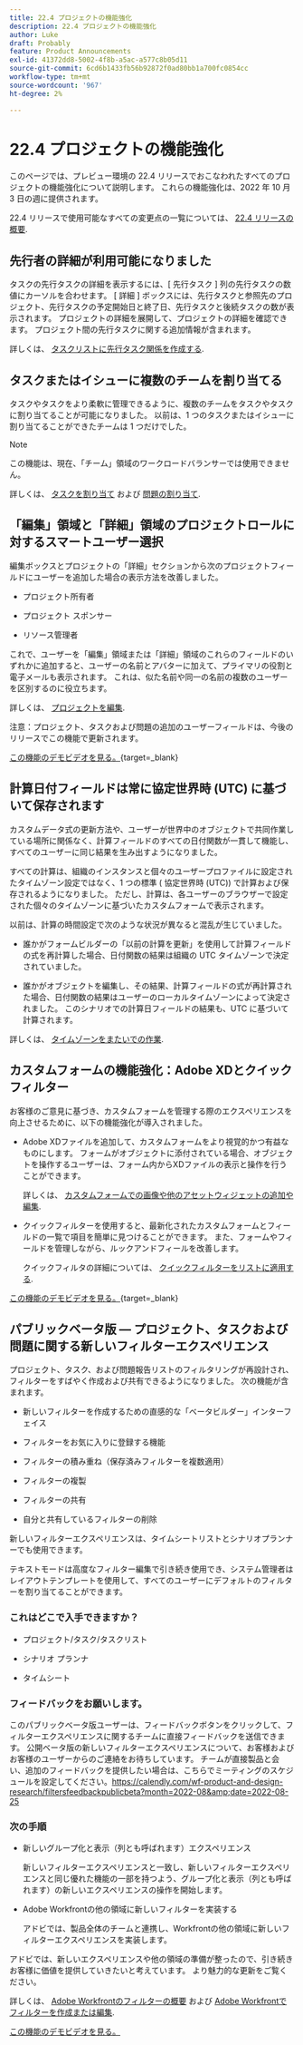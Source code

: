```yaml
---
title: 22.4 プロジェクトの機能強化
description: 22.4 プロジェクトの機能強化
author: Luke
draft: Probably
feature: Product Announcements
exl-id: 41372dd8-5002-4f8b-a5ac-a577c8b05d11
source-git-commit: 6cd6b1433fb56b92872f0ad80bb1a700fc0854cc
workflow-type: tm+mt
source-wordcount: '967'
ht-degree: 2%

---
```


# 22.4 プロジェクトの機能強化

このページでは、プレビュー環境の 22.4 リリースでおこなわれたすべてのプロジェクトの機能強化について説明します。 これらの機能強化は、2022 年 10 月 3 日の週に提供されます。

22.4 リリースで使用可能なすべての変更点の一覧については、 [22.4 リリースの概要](/help/quicksilver/product-announcements/product-releases/22.4-release-activity/22-4-release-overview.md).

## 先行者の詳細が利用可能になりました

タスクの先行タスクの詳細を表示するには、[ 先行タスク ] 列の先行タスクの数値にカーソルを合わせます。 [ 詳細 ] ボックスには、先行タスクと参照先のプロジェクト、先行タスクの予定開始日と終了日、先行タスクと後続タスクの数が表示されます。 プロジェクトの詳細を展開して、プロジェクトの詳細を確認できます。 プロジェクト間の先行タスクに関する追加情報が含まれます。

詳しくは、 [タスクリストに先行タスク関係を作成する](/help/quicksilver/manage-work/tasks/use-prdcssrs/create-predecessors-on-task-list.md).

## タスクまたはイシューに複数のチームを割り当てる

タスクやタスクをより柔軟に管理できるように、複数のチームをタスクやタスクに割り当てることが可能になりました。 以前は、1 つのタスクまたはイシューに割り当てることができたチームは 1 つだけでした。

>[!NOTE]
>
>この機能は、現在、「チーム」領域のワークロードバランサーでは使用できません。

詳しくは、 [タスクを割り当て](/help/quicksilver/manage-work/tasks/assign-tasks/assign-tasks.md) および [問題の割り当て](/help/quicksilver/manage-work/issues/manage-issues/assign-issues.md).

## 「編集」領域と「詳細」領域のプロジェクトロールに対するスマートユーザー選択

編集ボックスとプロジェクトの「詳細」セクションから次のプロジェクトフィールドにユーザーを追加した場合の表示方法を改善しました。

* プロジェクト所有者

* プロジェクト スポンサー

* リソース管理者

これで、ユーザーを「編集」領域または「詳細」領域のこれらのフィールドのいずれかに追加すると、ユーザーの名前とアバターに加えて、プライマリの役割と電子メールも表示されます。 これは、似た名前や同一の名前の複数のユーザーを区別するのに役立ちます。

詳しくは、 [プロジェクトを編集](/help/quicksilver/manage-work/projects/manage-projects/edit-projects.md).

注意：プロジェクト、タスクおよび問題の追加のユーザーフィールドは、今後のリリースでこの機能で更新されます。

[この機能のデモビデオを見る。](https://video.tv.adobe.com/v/3412390/){target=_blank}

## 計算日付フィールドは常に協定世界時 (UTC) に基づいて保存されます

カスタムデータ式の更新方法や、ユーザーが世界中のオブジェクトで共同作業している場所に関係なく、計算フィールドのすべての日付関数が一貫して機能し、すべてのユーザーに同じ結果を生み出すようになりました。

すべての計算は、組織のインスタンスと個々のユーザープロファイルに設定されたタイムゾーン設定ではなく、1 つの標準 ( 協定世界時 (UTC)) で計算および保存されるようになりました。 ただし、計算は、各ユーザーのブラウザーで設定された個々のタイムゾーンに基づいたカスタムフォームで表示されます。

以前は、計算の時間設定で次のような状況が異なると混乱が生じていました。

* 誰かがフォームビルダーの「以前の計算を更新」を使用して計算フィールドの式を再計算した場合、日付関数の結果は組織の UTC タイムゾーンで決定されていました。

* 誰かがオブジェクトを編集し、その結果、計算フィールドの式が再計算された場合、日付関数の結果はユーザーのローカルタイムゾーンによって決定されました。 このシナリオでの計算日フィールドの結果も、UTC に基づいて計算されます。

詳しくは、 [タイムゾーンをまたいでの作業](/help/quicksilver/workfront-basics/tips-tricks-and-troubleshooting/working-across-timezones.md).

## カスタムフォームの機能強化：Adobe XDとクイックフィルター

お客様のご意見に基づき、カスタムフォームを管理する際のエクスペリエンスを向上させるために、以下の機能強化が導入されました。

* Adobe XDファイルを追加して、カスタムフォームをより視覚的かつ有益なものにします。 フォームがオブジェクトに添付されている場合、オブジェクトを操作するユーザーは、フォーム内からXDファイルの表示と操作を行うことができます。

   詳しくは、 [カスタムフォームでの画像や他のアセットウィジェットの追加や編集](/help/quicksilver/administration-and-setup/customize-workfront/create-manage-custom-forms/add-widget-or-edit-its-properties-in-a-custom-form.md).

* クイックフィルターを使用すると、最新化されたカスタムフォームとフィールドの一覧で項目を簡単に見つけることができます。 また、フォームやフィールドを管理しながら、ルックアンドフィールを改善します。

   クイックフィルタの詳細については、 [クイックフィルターをリストに適用する](/help/quicksilver/workfront-basics/navigate-workfront/use-lists/apply-quick-filter-list.md).

[この機能のデモビデオを見る。](https://video.tv.adobe.com/v/3412469/){target=_blank}

## パブリックベータ版 — プロジェクト、タスクおよび問題に関する新しいフィルターエクスペリエンス

プロジェクト、タスク、および問題報告リストのフィルタリングが再設計され、フィルターをすばやく作成および共有できるようになりました。 次の機能が含まれます。

* 新しいフィルターを作成するための直感的な「ベータビルダー」インターフェイス

* フィルターをお気に入りに登録する機能

* フィルターの積み重ね（保存済みフィルターを複数適用）

* フィルターの複製

* フィルターの共有

* 自分と共有しているフィルターの削除


新しいフィルターエクスペリエンスは、タイムシートリストとシナリオプランナーでも使用できます。

テキストモードは高度なフィルター編集で引き続き使用でき、システム管理者はレイアウトテンプレートを使用して、すべてのユーザーにデフォルトのフィルターを割り当てることができます。

### これはどこで入手できますか？

* プロジェクト/タスク/タスクリスト

* シナリオ プランナ

* タイムシート


### フィードバックをお願いします。

このパブリックベータ版ユーザーは、フィードバックボタンをクリックして、フィルターエクスペリエンスに関するチームに直接フィードバックを送信できます。 公開ベータ版の新しいフィルターエクスペリエンスについて、お客様およびお客様のユーザーからのご連絡をお待ちしています。 チームが直接製品と会い、追加のフィードバックを提供したい場合は、こちらでミーティングのスケジュールを設定してください。https://calendly.com/wf-product-and-design-research/filtersfeedbackpublicbeta?month=2022-08&amp;date=2022-08-25

### 次の手順

* 新しいグループ化と表示（列とも呼ばれます）エクスペリエンス

   新しいフィルターエクスペリエンスと一致し、新しいフィルターエクスペリエンスと同じ優れた機能の一部を持つよう、グループ化と表示（列とも呼ばれます）の新しいエクスペリエンスの操作を開始します。

* Adobe Workfrontの他の領域に新しいフィルターを実装する

   アドビでは、製品全体のチームと連携し、Workfrontの他の領域に新しいフィルターエクスペリエンスを実装します。


アドビでは、新しいエクスペリエンスや他の領域の準備が整ったので、引き続きお客様に価値を提供していきたいと考えています。 より魅力的な更新をご覧ください。

詳しくは、 [Adobe Workfrontのフィルターの概要](/help/quicksilver/reports-and-dashboards/reports/reporting-elements/filters-overview.md) および [Adobe Workfrontでフィルターを作成または編集](/help/quicksilver/reports-and-dashboards/reports/reporting-elements/create-filters.md).

[この機能のデモビデオを見る。](https://video.tv.adobe.com/v/3412391/)
